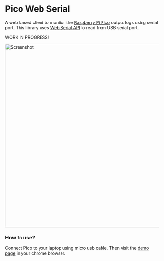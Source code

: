 # Pico Web Serial
A web based client to monitor the [Raspberry Pi Pico](https://www.raspberrypi.com/products/raspberry-pi-pico/) output logs using serial port. This library uses [Web Serial API](https://developer.mozilla.org/en-US/docs/Web/API/Web_Serial_API) to read from USB serial port.

WORK IN PROGRESS!

<img width="600" alt="Screenshot" src="https://github.com/user-attachments/assets/8ba0173e-5bad-4911-a4df-5955856c98eb" />

### How to use?

Connect Pico to your laptop using micro usb cable. Then visit the [demo page](https://cyrils.github.io/pico-web-serial/serial.html) in your chrome browser.
